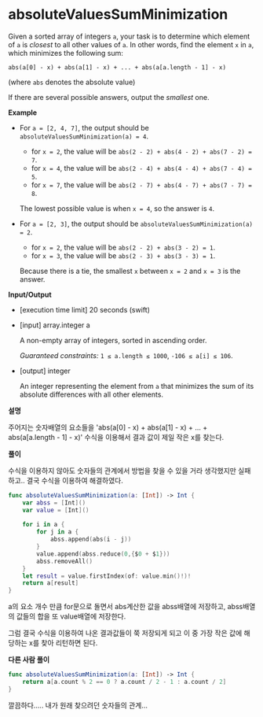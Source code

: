 # absoluteValuesSumMinimization

Given a sorted array of integers `a`, your task is to determine which element of `a` is *closest* to all other values of `a`. In other words, find the element `x` in `a`, which minimizes the following sum:

```
abs(a[0] - x) + abs(a[1] - x) + ... + abs(a[a.length - 1] - x)
```

(where `abs` denotes the absolute value)

If there are several possible answers, output the *smallest* one.

**Example**

- For `a = [2, 4, 7]`, the output should be `absoluteValuesSumMinimization(a) = 4`.

  - for `x = 2`, the value will be `abs(2 - 2) + abs(4 - 2) + abs(7 - 2) = 7`.
  - for `x = 4`, the value will be `abs(2 - 4) + abs(4 - 4) + abs(7 - 4) = 5`.
  - for `x = 7`, the value will be `abs(2 - 7) + abs(4 - 7) + abs(7 - 7) = 8`.

  The lowest possible value is when `x = 4`, so the answer is `4`.

- For `a = [2, 3]`, the output should be `absoluteValuesSumMinimization(a) = 2`.

  - for `x = 2`, the value will be `abs(2 - 2) + abs(3 - 2) = 1`.
  - for `x = 3`, the value will be `abs(2 - 3) + abs(3 - 3) = 1`.

  Because there is a tie, the smallest `x` between `x = 2` and `x = 3` is the answer.

**Input/Output**

- [execution time limit] 20 seconds (swift)

- [input] array.integer a

  A non-empty array of integers, sorted in ascending order.

  *Guaranteed constraints:*
  `1 ≤ a.length ≤ 1000`,
  `-106 ≤ a[i] ≤ 106`.

- [output] integer

  An integer representing the element from `a` that minimizes the sum of its absolute differences with all other elements.

**설명**

주어지는 숫자배열의 요소들을 'abs(a[0] - x) + abs(a[1] - x) + ... + abs(a[a.length - 1] - x)' 수식을 이용해서 결과 값이 제일 작은 x를 찾는다.

**풀이**

수식을 이용하지 않아도 숫자들의 관계에서 방법을 찾을 수 있을 거라 생각했지만 실패하고.. 결국 수식을 이용하여 해결하였다.

```swift
func absoluteValuesSumMinimization(a: [Int]) -> Int {
    var abss = [Int]()
    var value = [Int]()
    
    for i in a {
        for j in a {
            abss.append(abs(i - j))
        }
        value.append(abss.reduce(0,{$0 + $1}))
        abss.removeAll()
    }
    let result = value.firstIndex(of: value.min()!)!
    return a[result]
}
```

a의 요소 개수 만큼 for문으로 돌면서 abs계산한 값을 abss배열에 저장하고, abss배열의 값들의 합을 또 value배열에 저장한다.

그럼 결국 수식을 이용하여 나온 결과값들이 쭉 저장되게 되고 이 중 가장 작은 값에 해당하는 x를 찾아 리턴하면 된다.

**다른 사람 풀이**

```swift
func absoluteValuesSumMinimization(a: [Int]) -> Int {
    return a[a.count % 2 == 0 ? a.count / 2 - 1 : a.count / 2]
}
```

깔끔하다..... 내가 원래 찾으려던 숫자들의 관계...
